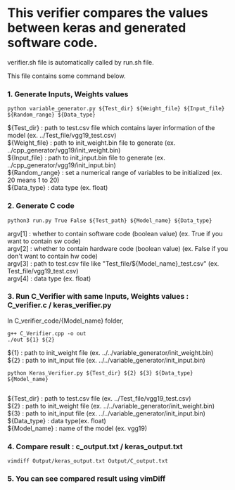 # This verifier compares the values between keras and generated software code.

verifier.sh file is automatically called by run.sh file. 

This file contains some command below. 

### 1. Generate Inputs, Weights values  
```
python variable_generator.py ${Test_dir} ${Weight_file} ${Input_file} ${Random_range} ${Data_type}
``` 

${Test_dir} : path to test.csv file which contains layer information of the model (ex. ../Test_file/vgg19_test.csv)  
${Weight_file} : path to init_weight.bin file to generate (ex. ../cpp_generator/vgg19/init_weight.bin)  
${Input_file} : path to init_input.bin file to generate (ex. ../cpp_generator/vgg19/init_input.bin)  
${Random_range} : set a numerical range of variables to be initialized (ex. 20 means 1 to 20)  
${Data_type} : data type (ex. float)  


### 2. Generate C code

```
python3 run.py True False ${Test_path} ${Model_name} ${Data_type}
```

argv[1] : whether to contain software code (boolean value) (ex. True if you want to contain sw code)  
argv[2] : whether to contain hardware code (boolean value) (ex. False if you don't want to contain hw code)  
argv[3] : path to test.csv file like "Test_file/${Model_name}_test.csv" (ex. Test_file/vgg19_test.csv)  
argv[4] : data type (ex. float)   


### 3. Run C_Verifier with same Inputs, Weights values : C_verifier.c / keras_verifier.py   

In C_verifier_code/{Model_name} folder, 
```
g++ C_Verifier.cpp -o out  
./out ${1} ${2}
```  
${1} : path to init_weight file (ex. ../../variable_generator/init_weight.bin)  
${2} : path to init_input file (ex. ../../variable_generator/init_input.bin)  


```
python Keras_Verifier.py ${Test_dir} ${2} ${3} ${Data_type} ${Model_name}
  
```   
${Test_dir} : path to test.csv file (ex. ../Test_file/vgg19_test.csv)  
${2} : path to init_weight file (ex. ../../variable_generator/init_weight.bin)  
${3} : path to init_input file (ex. ../../variable_generator/init_input.bin)  
${Data_type} : data type(ex. float)  
${Model_name} : name of the model (ex. vgg19)  


### 4. Compare result : c_output.txt / keras_output.txt  

```
vimdiff Output/keras_output.txt Output/C_output.txt
```
  
### 5. You can see compared result using vimDiff   

